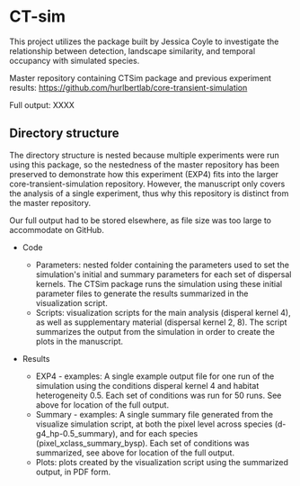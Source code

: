 # CT-sim

This project utilizes the package built by Jessica Coyle to investigate the relationship between detection, landscape similarity, and temporal occupancy with simulated species. 

Master repository containing CTSim package and previous experiment results: https://github.com/hurlbertlab/core-transient-simulation

Full output: XXXX

## Directory structure
The directory structure is nested because multiple experiments were run using this package, so the nestedness of the master repository has been preserved to demonstrate how this experiment (EXP4) fits into the larger core-transient-simulation repository. However, the manuscript only covers the analysis of a single experiment, thus why this repository is distinct from the master repository.

Our full output had to be stored elsewhere, as file size was too large to accommodate on GitHub.

- Code
  - Parameters: nested folder containing the parameters used to set the simulation's initial and summary parameters for each set of dispersal kernels. The CTSim package runs the simulation using these initial parameter files to generate the results summarized in the visualization script.
  - Scripts: visualization scripts for the main analysis (disperal kernel 4), as well as supplementary material (dispersal kernel 2, 8). The script summarizes the output from the simulation in order to create the plots in the manuscript.

- Results
  - EXP4 - examples: A single example output file for one run of the simulation using the conditions disperal kernel 4 and habitat heterogeneity 0.5. Each set of conditions was run for 50 runs. See above for location of the full output.
  - Summary - examples: A single summary file generated from the visualize simulation script, at both the pixel level across species (d-g4_hp-0.5_summary), and for each species (pixel_xclass_summary_bysp). Each set of conditions was summarized, see above for location of the full output.
  - Plots: plots created by the visualization script using the summarized output, in PDF form. 
  
